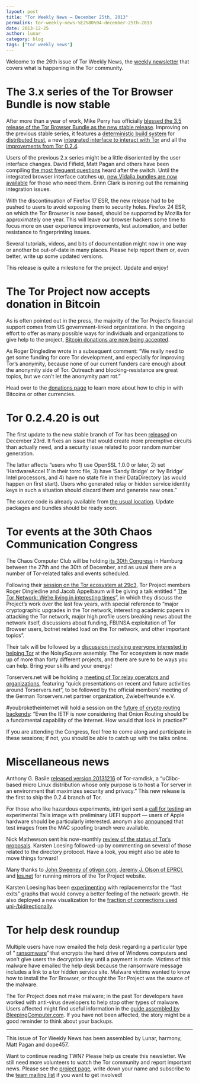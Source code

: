 ```yaml
---
layout: post
title: "Tor Weekly News — December 25th, 2013"
permalink: tor-weekly-news-%E2%80%94-december-25th-2013
date: 2013-12-25
author: lunar
category: blog
tags: ["tor weekly news"]
---
```


Welcome to the 26th issue of Tor Weekly News, the [weekly newsletter](https://lists.torproject.org/cgi-bin/mailman/listinfo/tor-news) that covers what is happening in the Tor community.

# The 3.x series of the Tor Browser Bundle is now stable

After more than a year of work, Mike Perry has officially [blessed the 3.5 release of the Tor Browser Bundle as the new stable release](https://blog.torproject.org/blog/tor-browser-bundle-35-released). Improving on the previous stable series, it features a [deterministic build system](https://blog.torproject.org/blog/deterministic-builds-part-two-technical-details) for [distributed trust](https://blog.torproject.org/blog/deterministic-builds-part-one-cyberwar-and-global-compromise), a new [integrated interface to interact with Tor](https://gitweb.torproject.org/tor-launcher.git) and all the [improvements from Tor 0.2.4](https://lists.torproject.org/pipermail/tor-talk/2013-December/031392.html).

Users of the previous 2.x series might be a little disoriented by the user interface changes. David Fifield, Matt Pagan and others have been compiling [the most frequent questions](https://trac.torproject.org/projects/tor/wiki/doc/TorBrowserBundle3FAQ) heard after the switch. Until the integrated browser interface catches up, [new Vidalia bundles are now available](https://people.torproject.org/~erinn/vidalia-standalone-bundles/) for those who need them. Erinn Clark is ironing out the remaining integration issues.

With the discontinuation of Firefox 17 ESR, the new release had to be pushed to users to avoid exposing them to security holes. Firefox 24 ESR, on which the Tor Browser is now based, should be supported by Mozilla for approximately one year. This will leave our browser hackers some time to focus more on user experience improvements, test automation, and better resistance to fingerprinting issues.

Several tutorials, videos, and bits of documentation might now in one way or another be out-of-date in many places. Please help report them or, even better, write up some updated versions.

This release is quite a milestone for the project. Update and enjoy!

# The Tor Project now accepts donation in Bitcoin

As is often pointed out in the press, the majority of the Tor Project’s financial support comes from US government-linked organizations. In the ongoing effort to offer as many possible ways for individuals and organizations to give help to the project, [Bitcoin donations are now being accepted](https://blog.torproject.org/blog/announcement-tor-project-now-accepting-bitcoin-donations).

As Roger Dingledine wrote in a subsequent comment: “We really need to get some funding for core Tor development, and especially for improving Tor’s anonymity, because none of our current funders care enough about the anonymity side of Tor. Outreach and blocking-resistance are great topics, but we can’t let the anonymity part rot.”

Head over to the [donations page](https://www.torproject.org/donate/donate#bitcoin) to learn more about how to chip in with Bitcoins or other currencies.

# Tor 0.2.4.20 is out

The first update to the new stable branch of Tor has been [released](https://lists.torproject.org/pipermail/tor-talk/2013-December/031483.html) on December 23rd. It fixes an issue that would create more preemptive circuits than actually need, and a security issue related to poor random number generation.

The latter affects “users who 1) use OpenSSL 1.0.0 or later, 2) set ‘HardwareAccel 1’ in their torrc file, 3) have ‘Sandy Bridge’ or ‘Ivy Bridge’ Intel processors, and 4) have no state file in their DataDirectory (as would happen on first start). Users who generated relay or hidden service identity keys in such a situation should discard them and generate new ones.”

The source code is already available from [the usual location](https://www.torproject.org/dist/). Update packages and bundles should be ready soon.

# Tor events at the 30th Chaos Communication Congress

The Chaos Computer Club will be holding [its 30th Congress](https://www.ccc.de/en/updates/2013/30c3) in Hamburg between the 27th and the 30th of December, and as usual there are a number of Tor-related talks and events scheduled.

Following their [session on the Tor ecosystem at 29c3](https://media.torproject.org/video/29c3-5306-en-the_tor_software_ecosystem_h264.mp4), Tor Project members Roger Dingledine and Jacob Appelbaum will be giving a talk entitled “ [The Tor Network: We’re living in interesting times](https://events.ccc.de/congress/2013/Fahrplan/events/5423.html)”, in which they discuss the Project’s work over the last few years, with special reference to “major cryptographic upgrades in the Tor network, interesting academic papers in attacking the Tor network, major high profile users breaking news about the network itself, discussions about funding, FBI/NSA exploitation of Tor Browser users, botnet related load on the Tor network, and other important topics”.

Their talk will be followed by a [discussion involving everyone interested in helping Tor](https://events.ccc.de/congress/2013/wiki/Session:How_to_help_Tor%3F) at the NoisySquare assembly. The Tor ecosystem is now made up of more than forty different projects, and there are sure to be ways you can help. Bring your skills and your energy!

Torservers.net will be holding a [meeting of Tor relay operators and organizations](https://events.ccc.de/congress/2013/wiki/Session:Tor_Relay_Operators_Meetup), featuring “quick presentations on recent and future activities around Torservers.net”, to be followed by the official members’ meeting of the German Torservers.net partner organization, Zwiebelfreunde e.V.

#youbroketheinternet will hold a session on the [future of crypto routing backends](https://events.ccc.de/congress/2013/wiki/Session:YBTI_Cryptographic_Routing): “Even the IETF is now considering that Onion Routing should be a fundamental capability of the Internet. How would that look in practice?”

If you are attending the Congress, feel free to come along and participate in these sessions; if not, you should be able to catch up with the talks online.

# Miscellaneous news

Anthony G. Basile [released version 20131216](http://opensource.dyc.edu/pipermail/tor-ramdisk/2013-December/000107.html) of Tor-ramdisk, a “uClibc-based micro Linux distribution whose only purpose is to host a Tor server in an environment that maximizes security and privacy.” This new release is the first to ship the 0.2.4 branch of Tor.

For those who like hazardous experiments, intrigeri sent a [call for testing](https://mailman.boum.org/pipermail/tails-dev/2013-December/004538.html) an experimental Tails image with preliminary UEFI support — users of Apple hardware should be particularly interested. anonym also [announced](https://mailman.boum.org/pipermail/tails-dev/2013-December/004547.html) that test images from the MAC spoofing branch were available.

Nick Mathewson sent his now-monthly [review of the status of Tor’s proposals](https://lists.torproject.org/pipermail/tor-dev/2013-December/005957.html). Karsten Loesing followed-up by commenting on several of those related to the directory protocol. Have a look, you might also be able to move things forward!

Many thanks to [John Sweeney of otivpn.com](https://lists.torproject.org/pipermail/tor-mirrors/2013-December/000403.html), [Jeremy J. Olson of EPRCI](https://lists.torproject.org/pipermail/tor-mirrors/2013-December/000411.html), and [les.net](https://lists.torproject.org/pipermail/tor-mirrors/2013-December/000415.html) for running mirrors of the Tor Project website.

Karsten Loesing has been [experimenting](https://bugs.torproject.org/10460) with replacementsfor the “fast exits” graphs that would convey a better feeling of the network growth. He also deployed a new visualization for the [fraction of connections used uni-/bidirectionally](https://metrics.torproject.org/performance.html#connbidirect).

# Tor help desk roundup

Multiple users have now emailed the help desk regarding a particular type of “ [ransomware](https://en.wikipedia.org/wiki/Ransomware_%28malware%29)” that encrypts the hard drive of Windows computers and won’t give users the decryption key until a payment is made. Victims of this malware have emailed the help desk because the ransomware message includes a link to a tor hidden service site. Malware victims wanted to know how to install the Tor Browser, or thought the Tor Project was the source of the malware.

The Tor Project does not make malware; in the past Tor developers have worked with anti-virus developers to help stop other types of malware. Users affected might find useful information in the [guide assembled by BleepingComputer.com](http://www.bleepingcomputer.com/virus-removal/cryptolocker-ransomware-information). If you have not been affected, the story might be a good reminder to think about your backups.

* * *

This issue of Tor Weekly News has been assembled by Lunar, harmony, Matt Pagan and dope457.

Want to continue reading TWN? Please help us create this newsletter. We still need more volunteers to watch the Tor community and report important news. Please see the [project page](https://trac.torproject.org/projects/tor/wiki/TorWeeklyNews), write down your name and subscribe to the [team mailing list](https://lists.torproject.org/cgi-bin/mailman/listinfo/news-team) if you want to get involved!


